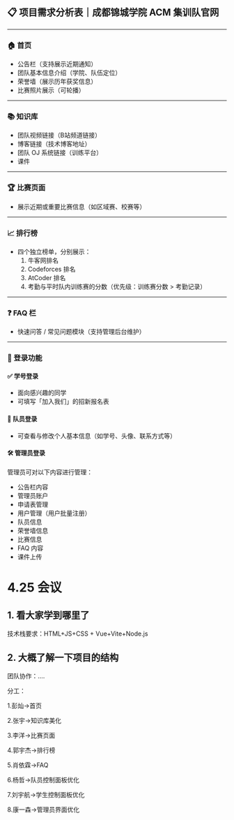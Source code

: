 ## 📋 项目需求分析表｜成都锦城学院 ACM 集训队官网

------

### 🏠 首页

- 公告栏（支持展示近期通知）
- 团队基本信息介绍（学院、队伍定位）
- 荣誉墙（展示历年获奖信息）
- 比赛照片展示（可轮播）

------

### 📚 知识库

- 团队视频链接（B站频道链接）
- 博客链接（技术博客地址）
- 团队 OJ 系统链接（训练平台）
- 课件

------

### 🏆 比赛页面

- 展示近期或重要比赛信息（如区域赛、校赛等）

------

### 📈 排行榜

- 四个独立榜单，分别展示：
  1. 牛客网排名
  2. Codeforces 排名
  3. AtCoder 排名
  3. 考勤与平时队内训练赛的分数（优先级：训练赛分数 > 考勤记录）

------

### ❓ FAQ 栏

- 快速问答 / 常见问题模块（支持管理后台维护）

------

### 🔐 登录功能 

#### ✅ 学号登录

- 面向感兴趣的同学
- 可填写「加入我们」的招新报名表

#### 👤 队员登录

- 可查看与修改个人基本信息（如学号、头像、联系方式等）

#### 🛠️ 管理员登录

管理员可对以下内容进行管理：

- 公告栏内容
- 管理员账户
- 申请表管理
- 用户管理（用户批量注册）
- 队员信息
- 荣誉墙信息
- 比赛信息
- FAQ 内容
- 课件上传



# 4.25 会议

## 1. 看大家学到哪里了

技术栈要求：HTML+JS+CSS + Vue+Vite+Node.js

## 2. 大概了解一下项目的结构

团队协作：....

分工：

1.彭灿->首页

2.张宇->知识库美化

3.李洋->比赛页面

4.郭宇杰->排行榜

5.肖依霖->FAQ

6.杨哲->队员控制面板优化

7.刘宇航->学生控制面板优化

8.康一森->管理员界面优化



